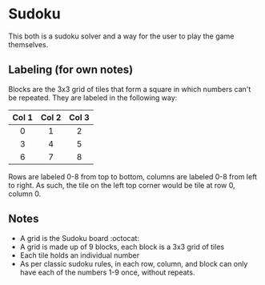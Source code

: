 # Sudoku

This both is a sudoku solver and a way for the user to play the game themselves. 


## Labeling (for own notes)

Blocks are the 3x3 grid of tiles that form a square in which numbers can't be repeated. They are labeled in the following way:

Col 1 | Col 2 | Col 3
:---:|:---:|:---:
 0 | 1 | 2 
 3 | 4 | 5 
 6 | 7 | 8 

Rows are labeled 0-8 from top to bottom, columns are labeled 0-8 from left to right. As such, the tile on the left top corner would be tile at row 0, column 0. 

## Notes
+ A grid is the Sudoku board :octocat:
+ A grid is made up of 9 blocks, each block is a 3x3 grid of tiles
+ Each tile holds an individual number
+ As per classic sudoku rules, in each row, column, and block can only have each of the numbers 1-9 once, without repeats. 
